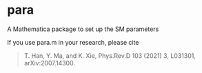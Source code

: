 # para
A Mathematica package to set up the SM parameters

If you use para.m in your research, please cite

>T. Han, Y. Ma, and K. Xie, Phys.Rev.D 103 (2021) 3, L031301, arXiv:2007.14300.
